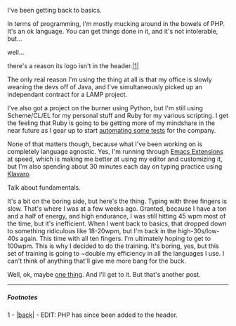 I've been getting back to basics.

In terms of programming, I'm mostly mucking around in the bowels of PHP. It's an ok language. You can get things done in it, and it's not intolerable, but... 

well... 

there's a reason its logo isn't in the header.<a name="note-Thu-Jan-19-121206EST-2012"></a>[|1|](#foot-Thu-Jan-19-121206EST-2012)

The only real reason I'm using the thing at all is that my office is slowly weaning the devs off of Java, and I've simultaneously picked up an independant contract for a LAMP project.

I've also got a project on the burner using Python, but I'm still using Scheme/CL/EL for my personal stuff and Ruby for my various scripting. I get the feeling that Ruby is going to be getting more of my mindshare in the near future as I gear up to start [automating some tests](http://watir.com/) for the company.

None of that matters though, because what I've been working on is completely language agnostic. Yes, I'm running through [Emacs Extensions](http://www.emacs.uniyar.ac.ru/doc/O'Reilly_Emacs/Writing%20GNU%20Emacs%20Extensions.PDF) at speed, which is making me better at using my editor and customizing it, but I'm also spending about 30 minutes each day on typing practice using [Klavaro](http://klavaro.sourceforge.net/en/).

Talk about fundamentals.

It's a bit on the boring side, but here's the thing. Typing with three fingers is slow. That's where I was at a few weeks ago. Granted, because I have a ton and a half of energy, and high endurance, I was still hitting 45 wpm most of the time, but it's inefficient. When I went back to basics, that dropped down to something ridiculous like 18-20wpm, but I'm back in the high-30s/low-40s again. This time with all ten fingers. I'm ultimately hoping to get to 100wpm. This is why I decided to do the training. It's boring, yes, but this set of training is going to ~double my efficiency in all the languages I use. I can't think of anything that'll give me more bang for the buck. 

Well, ok, maybe [one thing](http://en.wikipedia.org/wiki/Discrete_mathematics). And I'll get to it. But that's another post.

* * *
##### Footnotes

1 - <a name="foot-Thu-Jan-19-121206EST-2012"></a>[|back|](#note-Thu-Jan-19-121206EST-2012) - EDIT: PHP has since been added to the header.
